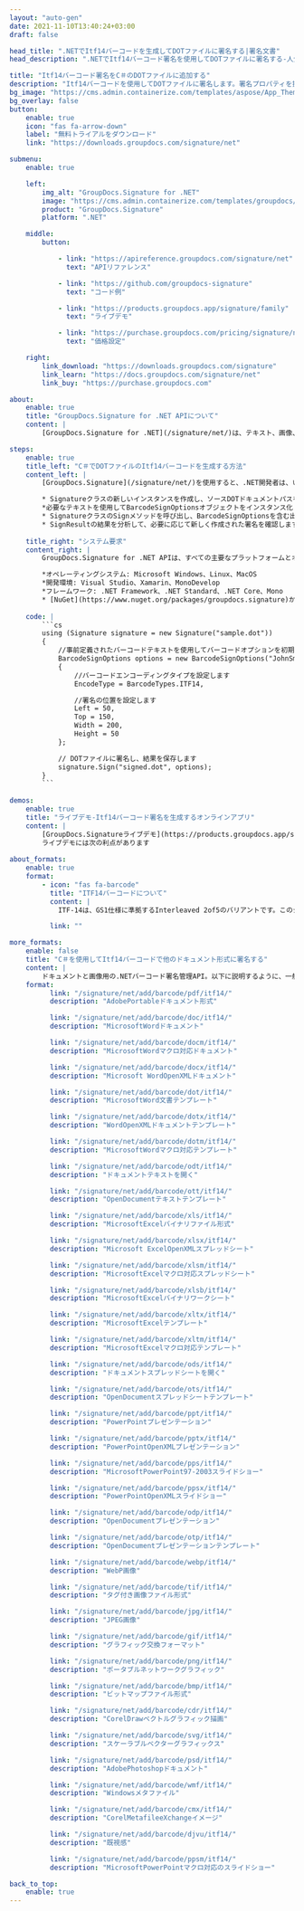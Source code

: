 ```yaml
---
layout: "auto-gen"
date: 2021-11-10T13:40:24+03:00
draft: false

head_title: ".NETでItf14バーコードを生成してDOTファイルに署名する|署名文書"
head_description: ".NETでItf14バーコード署名を使用してDOTファイルに署名する-人気のあるビジネスドキュメントや画像ファイル形式にバーコードを追加します."

title: "Itf14バーコード署名をC＃のDOTファイルに追加する"
description: "Itf14バーコードを使用してDOTファイルに署名します。署名プロパティを操作し、ニーズに合ったドキュメント内で高度な署名オプションを設定します."
bg_image: "https://cms.admin.containerize.com/templates/aspose/App_Themes/V3/images/bg/header1.png"
bg_overlay: false
button:
    enable: true
    icon: "fas fa-arrow-down"
    label: "無料トライアルをダウンロード"
    link: "https://downloads.groupdocs.com/signature/net"

submenu:
    enable: true

    left:
        img_alt: "GroupDocs.Signature for .NET"
        image: "https://cms.admin.containerize.com/templates/groupdocs/images/product-logos/90x90-noborder/groupdocs-signature-net.png"
        product: "GroupDocs.Signature"
        platform: ".NET"

    middle:
        button:

            - link: "https://apireference.groupdocs.com/signature/net"
              text: "APIリファレンス"

            - link: "https://github.com/groupdocs-signature"
              text: "コード例"

            - link: "https://products.groupdocs.app/signature/family"
              text: "ライブデモ"

            - link: "https://purchase.groupdocs.com/pricing/signature/net"
              text: "価格設定"

    right:
        link_download: "https://downloads.groupdocs.com/signature"
        link_learn: "https://docs.groupdocs.com/signature/net"
        link_buy: "https://purchase.groupdocs.com"

about:
    enable: true
    title: "GroupDocs.Signature for .NET APIについて"
    content: |
        [GroupDocs.Signature for .NET](/signature/net/)は、テキスト、画像、バーコード、スタンプ、フォームフィールド、QRコード、メタデータなどのさまざまな署名タイプを使用してデジタルドキュメントに電子署名するネイティブ.NETAPIです。ユーザーは、PDF、Microsoft Word、Excelワークシート、PowerPointプレゼンテーション、Adobe Photoshop、メタファイル、および画像ファイル形式内のデジタル署名を追加、編集、検証、削除、および検索でき、必要に応じて署名プロパティをカスタマイズするための追加サポートがあります。

steps:
    enable: true
    title_left: "C＃でDOTファイルのItf14バーコードを生成する方法"
    content_left: |
        [GroupDocs.Signature](/signature/net/)を使用すると、.NET開発者は、いくつかの簡単な手順を実行することで、アプリケーション内のDOTファイルにItf14バーコードを簡単に追加できます。

        * Signatureクラスの新しいインスタンスを作成し、ソースDOTドキュメントパスをコンストラクターパラメーターとして渡します。
        *必要なテキストを使用してBarcodeSignOptionsオブジェクトをインスタンス化し、EncodeTypeプロパティをITF14に設定します。
        * SignatureクラスのSignメソッドを呼び出し、BarcodeSignOptionsを含む出力DOTファイル名を渡します。
        * SignResultの結果を分析して、必要に応じて新しく作成された署名を確認します。
        
    title_right: "システム要求"
    content_right: |
        GroupDocs.Signature for .NET APIは、すべての主要なプラットフォームとオペレーティングシステムでサポートされています。以下のコードを実行する前に、システムに次の前提条件がインストールされていることを確認してください。

        *オペレーティングシステム: Microsoft Windows、Linux、MacOS
        *開発環境: Visual Studio、Xamarin、MonoDevelop
        *フレームワーク: .NET Framework、.NET Standard、.NET Core、Mono
        * [NuGet](https://www.nuget.org/packages/groupdocs.signature)からGroupDocs.Signaturefor.NETの最新バージョンをダウンロードします
        
    code: |
        ```cs
        using (Signature signature = new Signature("sample.dot"))
        {
            //事前定義されたバーコードテキストを使用してバーコードオプションを初期化します
            BarcodeSignOptions options = new BarcodeSignOptions("JohnSmith")
            {
                //バーコードエンコーディングタイプを設定します
                EncodeType = BarcodeTypes.ITF14,

                //署名の位置を設定します
                Left = 50,
                Top = 150,
                Width = 200,
                Height = 50
            };

            // DOTファイルに署名し、結果を保存します 
            signature.Sign("signed.dot", options);
        }
        ```
        
demos:
    enable: true
    title: "ライブデモ-Itf14バーコード署名を生成するオンラインアプリ"
    content: |
        [GroupDocs.Signatureライブデモ](https://products.groupdocs.app/signature/family)サイトにアクセスして、今すぐItf14バーコードをDOTファイルに追加してください。  
        ライブデモには次の利点があります
        
about_formats:
    enable: true
    format:
        - icon: "fas fa-barcode"
          title: "ITF14バーコードについて"
          content: |
            ITF-14は、GS1仕様に準拠するInterleaved 2of5のバリアントです。このシンボル体系は、輸送および輸送ロジスティクスに世界的に使用されています。 ITF-14は、（可変長ではなく）常に14文字をエンコードし、常にチェックディジットを使用するという点で、Interleaved 2of5とは異なります。

          link: ""

more_formats:
    enable: false
    title: "C＃を使用してItf14バーコードで他のドキュメント形式に署名する"
    content: |
        ドキュメントと画像用の.NETバーコード署名管理API。以下に説明するように、一般的なファイル形式のいくつかにバーコード署名を追加します。
    format: 
          link: "/signature/net/add/barcode/pdf/itf14/"
          description: "AdobePortableドキュメント形式"

          link: "/signature/net/add/barcode/doc/itf14/"
          description: "MicrosoftWordドキュメント"

          link: "/signature/net/add/barcode/docm/itf14/"
          description: "MicrosoftWordマクロ対応ドキュメント"

          link: "/signature/net/add/barcode/docx/itf14/"
          description: "Microsoft WordOpenXMLドキュメント"

          link: "/signature/net/add/barcode/dot/itf14/"
          description: "MicrosoftWord文書テンプレート"

          link: "/signature/net/add/barcode/dotx/itf14/"
          description: "WordOpenXMLドキュメントテンプレート"

          link: "/signature/net/add/barcode/dotm/itf14/"
          description: "MicrosoftWordマクロ対応テンプレート"       

          link: "/signature/net/add/barcode/odt/itf14/"
          description: "ドキュメントテキストを開く"

          link: "/signature/net/add/barcode/ott/itf14/"
          description: "OpenDocumentテキストテンプレート"

          link: "/signature/net/add/barcode/xls/itf14/"
          description: "MicrosoftExcelバイナリファイル形式"

          link: "/signature/net/add/barcode/xlsx/itf14/"
          description: "Microsoft ExcelOpenXMLスプレッドシート"

          link: "/signature/net/add/barcode/xlsm/itf14/"
          description: "MicrosoftExcelマクロ対応スプレッドシート"

          link: "/signature/net/add/barcode/xlsb/itf14/"
          description: "MicrosoftExcelバイナリワークシート"

          link: "/signature/net/add/barcode/xltx/itf14/"
          description: "MicrosoftExcelテンプレート"

          link: "/signature/net/add/barcode/xltm/itf14/"
          description: "MicrosoftExcelマクロ対応テンプレート"

          link: "/signature/net/add/barcode/ods/itf14/"
          description: "ドキュメントスプレッドシートを開く"

          link: "/signature/net/add/barcode/ots/itf14/"
          description: "OpenDocumentスプレッドシートテンプレート"

          link: "/signature/net/add/barcode/ppt/itf14/"
          description: "PowerPointプレゼンテーション"

          link: "/signature/net/add/barcode/pptx/itf14/"
          description: "PowerPointOpenXMLプレゼンテーション"

          link: "/signature/net/add/barcode/pps/itf14/"
          description: "MicrosoftPowerPoint97-2003スライドショー"

          link: "/signature/net/add/barcode/ppsx/itf14/"
          description: "PowerPointOpenXMLスライドショー"                              

          link: "/signature/net/add/barcode/odp/itf14/"
          description: "OpenDocumentプレゼンテーション"

          link: "/signature/net/add/barcode/otp/itf14/"
          description: "OpenDocumentプレゼンテーションテンプレート"

          link: "/signature/net/add/barcode/webp/itf14/"
          description: "WebP画像"

          link: "/signature/net/add/barcode/tif/itf14/"
          description: "タグ付き画像ファイル形式"

          link: "/signature/net/add/barcode/jpg/itf14/"
          description: "JPEG画像"

          link: "/signature/net/add/barcode/gif/itf14/"
          description: "グラフィック交換フォーマット"

          link: "/signature/net/add/barcode/png/itf14/"
          description: "ポータブルネットワークグラフィック"

          link: "/signature/net/add/barcode/bmp/itf14/"
          description: "ビットマップファイル形式"

          link: "/signature/net/add/barcode/cdr/itf14/"
          description: "CorelDrawベクトルグラフィック描画"

          link: "/signature/net/add/barcode/svg/itf14/"
          description: "スケーラブルベクターグラフィックス"

          link: "/signature/net/add/barcode/psd/itf14/"
          description: "AdobePhotoshopドキュメント"

          link: "/signature/net/add/barcode/wmf/itf14/"
          description: "Windowsメタファイル"        

          link: "/signature/net/add/barcode/cmx/itf14/"
          description: "CorelMetafileeXchangeイメージ"

          link: "/signature/net/add/barcode/djvu/itf14/"
          description: "既視感"

          link: "/signature/net/add/barcode/ppsm/itf14/"
          description: "MicrosoftPowerPointマクロ対応のスライドショー"

back_to_top:
    enable: true
---
```

